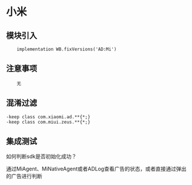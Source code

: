 # 小米

## 模块引入

```text
    implementation WB.fixVersions('AD:Mi')
```

## 注意事项

```text
    无
```

## 混淆过滤

```text
-keep class com.xiaomi.ad.**{*;}
-keep class com.miui.zeus.**{*;}
```

## 集成测试

如何判断sdk是否初始化成功？

通过MiAgent、MiNativeAgent或者ADLog查看广告的状态，或者直接通过弹出的广告进行判断

